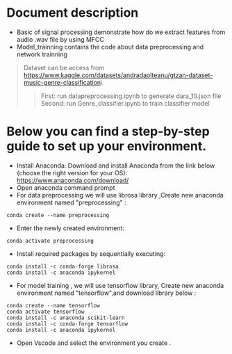# Document description
- Basic of signal processing demonstrate how do we extract features from audio .wav file by using MFCC 
- Model_trainning contains the code about data preprocessing and network trainning 
> Dataset can be access from <https://www.kaggle.com/datasets/andradaolteanu/gtzan-dataset-music-genre-classification>\\
> > First: run datapreprocessing.ipynb to generate dara_10.json file \
> > Second: run Genre_classifier.ipynb to train classifier model

# Below you can find a step-by-step guide to set up your environment.
- Install Anaconda: Download and install Anaconda from the link below (choose the right version for your OS): <https://www.anaconda.com/download/>
- Open anaconda command prompt
- For data preprocessing we will use librosa library ,Create new anaconda environment named "preprocessing"  : 
```
conda create --name preprocessing 
``` 
- Enter the newly created environment:
``` 
conda activate preprocessing
``` 
- Install required packages by sequentially executing:
``` 
conda install -c conda-forge librosa
conda install -c anaconda ipykernel
``` 

- For model training , we will use tensorflow library, Create new anaconda environment named "tensorflow",and download library below : 
``` 
conda create --name tensorflow
conda activate tensorflow
conda install -c anaconda scikit-learn
conda install -c conda-forge tensorflow
conda install -c anaconda ipykernel
``` 

- Open Vscode and select the environment you create .
